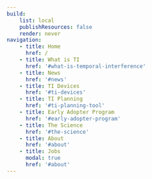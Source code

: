 ```yaml
---
build:
    list: local
    publishResources: false
    render: never
navigation:
    - title: Home
      href: /
    - title: What is TI
      href: '#what-is-temporal-interference'
    - title: News
      href: '#news'
    - title: TI Devices
      href: '#ti-devices'
    - title: TI Planning
      href: '#ti-planning-tool'
    - title: Early Adopter Program
      href: '#early-adopter-program'
    - title: The Science
      href: '#the-science'
    - title: About
      href: '#about'
    - title: Jobs
      modal: true
      href: '#about'
---
```

